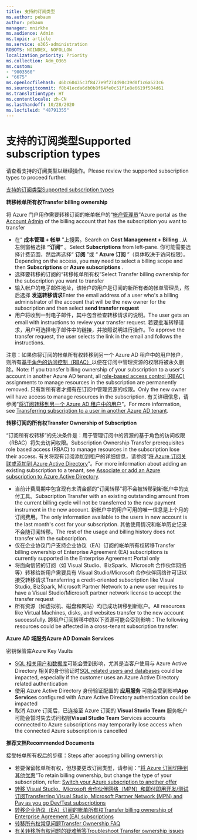 ```yaml
---
title: 支持的订阅类型
ms.author: pebaum
author: pebaum
manager: mnirkhe
ms.audience: Admin
ms.topic: article
ms.service: o365-administration
ROBOTS: NOINDEX, NOFOLLOW
localization_priority: Priority
ms.collection: Adm_O365
ms.custom:
- "9003560"
- "6675"
ms.openlocfilehash: 46bc60435c3f8477e9f274d90c39d0f1c6a523c6
ms.sourcegitcommit: f8b41ecda6db0b8f64fe0c51f1e8e6619f504d61
ms.translationtype: HT
ms.contentlocale: zh-CN
ms.lasthandoff: 10/28/2020
ms.locfileid: "48791355"
---
```

# <a name="supported-subscription-types"></a><span data-ttu-id="7190d-102">支持的订阅类型</span><span class="sxs-lookup"><span data-stu-id="7190d-102">Supported subscription types</span></span>

<span data-ttu-id="7190d-103">请查看支持的订阅类型以继续操作。</span><span class="sxs-lookup"><span data-stu-id="7190d-103">Please review the supported subscription types to proceed further.</span></span>

[<span data-ttu-id="7190d-104">支持的订阅类型</span><span class="sxs-lookup"><span data-stu-id="7190d-104">Supported subscription types</span></span>](https://docs.microsoft.com/azure/billing/billing-subscription-transfer?WT.mc_id=Portal-Microsoft_Azure_Support#supported-subscription-types)

<span data-ttu-id="7190d-105">**转移帐单所有权**</span><span class="sxs-lookup"><span data-stu-id="7190d-105">**Transfer billing ownership**</span></span>

<span data-ttu-id="7190d-106">将 Azure 门户用作需要转移订阅的帐单帐户的“[帐户管理员](https://ms.portal.azure.com/)”</span><span class="sxs-lookup"><span data-stu-id="7190d-106">Azure portal as the [Account Admin](https://ms.portal.azure.com/) of the billing account that has the subscription you want to transfer</span></span>

- <span data-ttu-id="7190d-107">在“ **成本管理 + 帐单** ”上搜索。</span><span class="sxs-lookup"><span data-stu-id="7190d-107">Search on **Cost Management + Billing** .</span></span> <span data-ttu-id="7190d-108">从左侧窗格选择 **“订阅”** 。</span><span class="sxs-lookup"><span data-stu-id="7190d-108">Select **Subscriptions** from left-pane.</span></span> <span data-ttu-id="7190d-109">你可能需要选择计费范围，然后再选择“ **订阅** ”或 “ **Azure 订阅** ”（具体取决于访问权限）。</span><span class="sxs-lookup"><span data-stu-id="7190d-109">Depending on the access, you may need to select a billing scope and then **Subscriptions** or **Azure subscriptions** .</span></span>
- <span data-ttu-id="7190d-110">选择要转移的订阅的“转移帐单所有权”</span><span class="sxs-lookup"><span data-stu-id="7190d-110">Select Transfer billing ownership for the subscription you want to transfer</span></span>
- <span data-ttu-id="7190d-111">输入帐户的电子邮件地址，该帐户的用户是订阅的新所有者的帐单管理员，然后选择 **发送转移请求**</span><span class="sxs-lookup"><span data-stu-id="7190d-111">Enter the email address of a user who's a billing administrator of the account that will be the new owner for the subscription and then select **send transfer request**</span></span>
- <span data-ttu-id="7190d-112">用户将收到一封电子邮件，其中包含检查转移请求的说明。</span><span class="sxs-lookup"><span data-stu-id="7190d-112">The user gets an email with instructions to review your transfer request.</span></span> <span data-ttu-id="7190d-113">若要批准转移请求，用户可选择电子邮件中的链接，并按照说明进行操作。</span><span class="sxs-lookup"><span data-stu-id="7190d-113">To approve the transfer request, the user selects the link in the email and follows the instructions.</span></span>

<span data-ttu-id="7190d-114">注意：如果你将订阅的帐单所有权转移到另一个 Azure AD 租户中的用户帐户，则所有[基于角色的访问控制（RBAC）](https://docs.microsoft.com/azure/role-based-access-control/overview?WT.mc_id=Portal-Microsoft_Azure_Support)以便在订阅中管理资源的权限将被永久删除。</span><span class="sxs-lookup"><span data-stu-id="7190d-114">Note: If you transfer billing ownership of your subscription to a user's account in another Azure AD tenant, all [role-based access control (RBAC)](https://docs.microsoft.com/azure/role-based-access-control/overview?WT.mc_id=Portal-Microsoft_Azure_Support) assignments to manage resources in the subscription are permanently removed.</span></span> <span data-ttu-id="7190d-115">只有新所有者才拥有在订阅中管理资源的权限。</span><span class="sxs-lookup"><span data-stu-id="7190d-115">Only the new owner will have access to manage resources in the subscription.</span></span> <span data-ttu-id="7190d-116">有关详细信息，请参阅“[将订阅转移到另一个 Azure AD 租户中的用户](https://docs.microsoft.com/azure/active-directory/managed-identities-azure-resources/known-issues?WT.mc_id=Portal-Microsoft_Azure_Support)”。</span><span class="sxs-lookup"><span data-stu-id="7190d-116">For more information, see [Transferring subscription to a user in another Azure AD tenant](https://docs.microsoft.com/azure/active-directory/managed-identities-azure-resources/known-issues?WT.mc_id=Portal-Microsoft_Azure_Support).</span></span>

<span data-ttu-id="7190d-117">**转移订阅的所有权**</span><span class="sxs-lookup"><span data-stu-id="7190d-117">**Transfer Ownership of Subscription**</span></span>

<span data-ttu-id="7190d-118">“订阅所有权转移”的先决条件是：用于管理订阅中的资源的基于角色的访问权限（RBAC）将失去访问权限。</span><span class="sxs-lookup"><span data-stu-id="7190d-118">Subscription Ownership Transfer prerequisites role based access (RBAC) to manage resources in the subscription lose their access.</span></span> <span data-ttu-id="7190d-119">有关将现有订阅添加到租户的详细信息，请参阅“[将 Azure 订阅关联或添加到 Azure Active Directory](https://docs.microsoft.com/azure/active-directory/fundamentals/active-directory-how-subscriptions-associated-directory?WT.mc_id=Portal-Microsoft_Azure_Support)”。</span><span class="sxs-lookup"><span data-stu-id="7190d-119">For more information about adding an existing subscription to a tenant, see [Associate or add an Azure subscription to Azure Active Directory](https://docs.microsoft.com/azure/active-directory/fundamentals/active-directory-how-subscriptions-associated-directory?WT.mc_id=Portal-Microsoft_Azure_Support).</span></span>

- <span data-ttu-id="7190d-120">当前计费周期中包含现有未清金额的“订阅转移”将不会被转移到新帐户中的支付工具。</span><span class="sxs-lookup"><span data-stu-id="7190d-120">Subscription Transfer with an existing outstanding amount from the current billing cycle will not be transferred to the new payment instrument in the new account.</span></span> <span data-ttu-id="7190d-121">新帐户中的用户可用的唯一信息是上个月的订阅费用。</span><span class="sxs-lookup"><span data-stu-id="7190d-121">The only information available to the users in new account is the last month's cost for your subscription.</span></span> <span data-ttu-id="7190d-122">其他使用情况和帐单历史记录不会随订阅转移。</span><span class="sxs-lookup"><span data-stu-id="7190d-122">The rest of the usage and billing history does not transfer with the subscription.</span></span>
- <span data-ttu-id="7190d-123">仅在企业协议门户支持企业协议（EA）订阅的帐单所有权转移</span><span class="sxs-lookup"><span data-stu-id="7190d-123">Transfer billing ownership of Enterprise Agreement (EA) subscriptions is currently supported in the Enterprise Agreement Portal only</span></span>
- <span data-ttu-id="7190d-124">将面向信贷的订阅（如 Visual Studio、BizSpark、Microsoft 合作伙伴网络等）转移给新用户需要具有 Visual Studio/Microsoft 合作伙伴网络许可证以接受转移请求</span><span class="sxs-lookup"><span data-stu-id="7190d-124">Transferring a credit-oriented subscription like Visual Studio, BizSpark, Microsoft Partner Network to a new user requires to have a Visual Studio/Microsoft partner network license to accept the transfer request</span></span>
- <span data-ttu-id="7190d-125">所有资源（如虚拟机、磁盘和网站）均已成功转移到新帐户。</span><span class="sxs-lookup"><span data-stu-id="7190d-125">All resources like Virtual Machines, disks, and websites transfer to the new account successfully.</span></span> <span data-ttu-id="7190d-126">跨租户订阅转移中的以下资源可能会受到影响：</span><span class="sxs-lookup"><span data-stu-id="7190d-126">The following resources could be affected in a cross-tenant subscription transfer:</span></span>

<span data-ttu-id="7190d-127">**Azure AD 域服务**</span><span class="sxs-lookup"><span data-stu-id="7190d-127">**Azure AD Domain Services**</span></span>

<span data-ttu-id="7190d-128">密钥保管库</span><span class="sxs-lookup"><span data-stu-id="7190d-128">Azure Key Vaults</span></span>

- <span data-ttu-id="7190d-129">[SQL 相关用户和数据库](https://docs.microsoft.com/azure/sql-database/sql-database-aad-authentication-configure?WT.mc_id=Portal-Microsoft_Azure_Support)可能会受到影响，尤其是当客户使用与 Azure Active Directory 相关的身份验证时</span><span class="sxs-lookup"><span data-stu-id="7190d-129">[SQL related users and databases](https://docs.microsoft.com/azure/sql-database/sql-database-aad-authentication-configure?WT.mc_id=Portal-Microsoft_Azure_Support) could be impacted, especially if the customer uses an Azure Active Directory related authentication</span></span>
- <span data-ttu-id="7190d-130">使用 Azure Active Directory 身份验证配置的 **应用服务** 可能会受到影响</span><span class="sxs-lookup"><span data-stu-id="7190d-130">**App Services** configured with Azure Active Directory authentication could be impacted</span></span>
- <span data-ttu-id="7190d-131">取消 Azure 订阅后，已连接至 Azure 订阅的 **Visual Studio Team** 服务帐户可能会暂时失去访问权限</span><span class="sxs-lookup"><span data-stu-id="7190d-131">**Visual Studio Team** Services accounts connected to Azure subscriptions may temporarily lose access when the connected Azure subscription is cancelled</span></span>

<span data-ttu-id="7190d-132">**推荐文档**</span><span class="sxs-lookup"><span data-stu-id="7190d-132">**Recommended Documents**</span></span>

<span data-ttu-id="7190d-133">接受帐单所有权后的步骤：</span><span class="sxs-lookup"><span data-stu-id="7190d-133">Steps after accepting billing ownership:</span></span>

- <span data-ttu-id="7190d-134">若要保留帐单所有权，但想要更改订阅类型，请参阅：“[将 Azure 订阅切换到其他优惠](https://docs.microsoft.com/azure/billing/billing-how-to-switch-azure-offer?WT.mc_id=Portal-Microsoft_Azure_Support)”</span><span class="sxs-lookup"><span data-stu-id="7190d-134">To retain billing ownership, but change the type of your subscription, refer: [Switch your Azure subscription to another offer](https://docs.microsoft.com/azure/billing/billing-how-to-switch-azure-offer?WT.mc_id=Portal-Microsoft_Azure_Support)</span></span>
- [<span data-ttu-id="7190d-135">转移 Visual Studio、Microsoft 合作伙伴网络（MPN）和即付即用开发/测试订阅</span><span class="sxs-lookup"><span data-stu-id="7190d-135">Transferring Visual Studio, Microsoft Partner Network (MPN) and Pay as you go Dev/Test subscriptions</span></span>](https://docs.microsoft.com/azure/billing/billing-subscription-transfer?WT.mc_id=Portal-Microsoft_Azure_Support#transferring-visual-studio-microsoft-partner-network-mpn-and-pay-as-you-go-devtest-subscriptions)
- [<span data-ttu-id="7190d-136">转移企业协议（EA）订阅的帐单所有权</span><span class="sxs-lookup"><span data-stu-id="7190d-136">Transfer billing ownership of Enterprise Agreement (EA) subscriptions</span></span>](https://docs.microsoft.com/azure/billing/billing-subscription-transfer?WT.mc_id=Portal-Microsoft_Azure_Support#transfer-billing-ownership-of-enterprise-agreement-ea-subscriptions)
- [<span data-ttu-id="7190d-137">转移所有权常见问题</span><span class="sxs-lookup"><span data-stu-id="7190d-137">Transfer Ownership FAQ</span></span>](https://docs.microsoft.com/azure/billing/billing-subscription-transfer?WT.mc_id=Portal-Microsoft_Azure_Support#frequently-asked-questions-faq-for-senders)
- [<span data-ttu-id="7190d-138">有关转移所有权问题的疑难解答</span><span class="sxs-lookup"><span data-stu-id="7190d-138">Troubleshoot Transfer ownership issues</span></span>](https://docs.microsoft.com/azure/billing/billing-subscription-transfer?WT.mc_id=Portal-Microsoft_Azure_Support#troubleshooting)